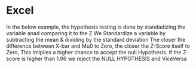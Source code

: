 # Excel
In the below example, the hypothesis testing is done by standadizing the variable anad comparing it to the Z
We Standardize a variable by subtracting the mean & dividing by the standard deviation
The closer the difference between X-bar and Mu0 to Zero, the closer the Z-Score itself to Zero, This Imlplies a higher chance to accept the null Hypothesis.
if the Z-score is higher than 1.96 we reject the NULL HYPOTHESIS and ViceVersa
